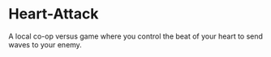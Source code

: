 # Heart-Attack

A local co-op versus game where you control the beat of your heart to send waves to your enemy.
